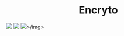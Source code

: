 <h1 align="center">Encryto</h1>
<p>
  <img src="https://img.shields.io/github/last-commit/PlayZBhai/encrypto"></img>
  <img src="https://img.shields.io/github/package-json/v/PlayZBhai/encrypto?filename=package.json"></img>
  <img src="https://img.shields.io/github/issues-raw/PlayZBhai/encrypto">>/img>
  
</p>


